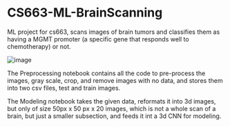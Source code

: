 # CS663-ML-BrainScanning
ML project for cs663, scans images of brain tumors and classifies them as having a MGMT promoter (a specific gene that responds well to chemotherapy) or not.


![image](https://user-images.githubusercontent.com/54570008/160933329-742a6655-893b-4174-97d8-057aa9e8522e.png)


The Preprocessing notebook contains all the code to pre-process the images, gray scale, crop, and remove images with no data, and stores them into two csv files, test and train images.

The Modeling notebook takes the given data, reformats it into 3d images, but only of size 50px x 50 px x 20 images, which is not a whole scan of a brain, but just a smaller subsection, and feeds it int a 3d CNN for modeling.
